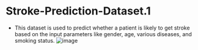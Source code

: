 # Stroke-Prediction-Dataset.1

- This dataset is used to predict whether a patient is likely to get stroke based on the input parameters like gender, age, various diseases, and smoking status. 
![image](https://ars.els-cdn.com/content/image/1-s2.0-S2772442522000569-gr1_lrg.jpg)
